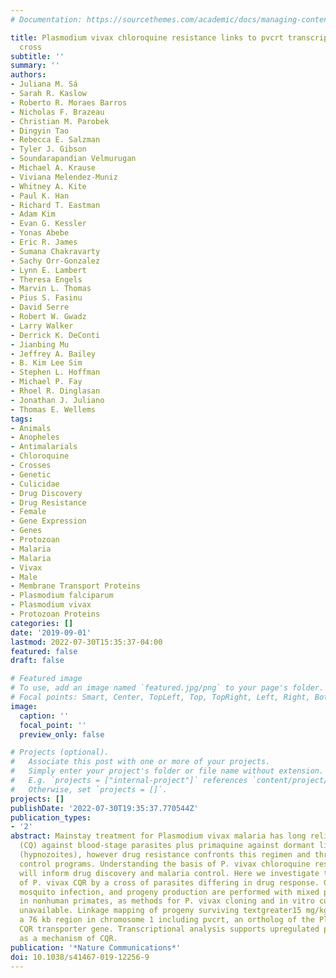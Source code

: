 ```yaml
---
# Documentation: https://sourcethemes.com/academic/docs/managing-content/

title: Plasmodium vivax chloroquine resistance links to pvcrt transcription in a genetic
  cross
subtitle: ''
summary: ''
authors:
- Juliana M. Sá
- Sarah R. Kaslow
- Roberto R. Moraes Barros
- Nicholas F. Brazeau
- Christian M. Parobek
- Dingyin Tao
- Rebecca E. Salzman
- Tyler J. Gibson
- Soundarapandian Velmurugan
- Michael A. Krause
- Viviana Melendez-Muniz
- Whitney A. Kite
- Paul K. Han
- Richard T. Eastman
- Adam Kim
- Evan G. Kessler
- Yonas Abebe
- Eric R. James
- Sumana Chakravarty
- Sachy Orr-Gonzalez
- Lynn E. Lambert
- Theresa Engels
- Marvin L. Thomas
- Pius S. Fasinu
- David Serre
- Robert W. Gwadz
- Larry Walker
- Derrick K. DeConti
- Jianbing Mu
- Jeffrey A. Bailey
- B. Kim Lee Sim
- Stephen L. Hoffman
- Michael P. Fay
- Rhoel R. Dinglasan
- Jonathan J. Juliano
- Thomas E. Wellems
tags:
- Animals
- Anopheles
- Antimalarials
- Chloroquine
- Crosses
- Genetic
- Culicidae
- Drug Discovery
- Drug Resistance
- Female
- Gene Expression
- Genes
- Protozoan
- Malaria
- Malaria
- Vivax
- Male
- Membrane Transport Proteins
- Plasmodium falciparum
- Plasmodium vivax
- Protozoan Proteins
categories: []
date: '2019-09-01'
lastmod: 2022-07-30T15:35:37-04:00
featured: false
draft: false

# Featured image
# To use, add an image named `featured.jpg/png` to your page's folder.
# Focal points: Smart, Center, TopLeft, Top, TopRight, Left, Right, BottomLeft, Bottom, BottomRight.
image:
  caption: ''
  focal_point: ''
  preview_only: false

# Projects (optional).
#   Associate this post with one or more of your projects.
#   Simply enter your project's folder or file name without extension.
#   E.g. `projects = ["internal-project"]` references `content/project/deep-learning/index.md`.
#   Otherwise, set `projects = []`.
projects: []
publishDate: '2022-07-30T19:35:37.770544Z'
publication_types:
- '2'
abstract: Mainstay treatment for Plasmodium vivax malaria has long relied on chloroquine
  (CQ) against blood-stage parasites plus primaquine against dormant liver-stage forms
  (hypnozoites), however drug resistance confronts this regimen and threatens malaria
  control programs. Understanding the basis of P. vivax chloroquine resistance (CQR)
  will inform drug discovery and malaria control. Here we investigate the genetics
  of P. vivax CQR by a cross of parasites differing in drug response. Gametocytogenesis,
  mosquito infection, and progeny production are performed with mixed parasite populations
  in nonhuman primates, as methods for P. vivax cloning and in vitro cultivation remain
  unavailable. Linkage mapping of progeny surviving textgreater15 mg/kg CQ identifies
  a 76 kb region in chromosome 1 including pvcrt, an ortholog of the Plasmodium falciparum
  CQR transporter gene. Transcriptional analysis supports upregulated pvcrt expression
  as a mechanism of CQR.
publication: '*Nature Communications*'
doi: 10.1038/s41467-019-12256-9
---
```

